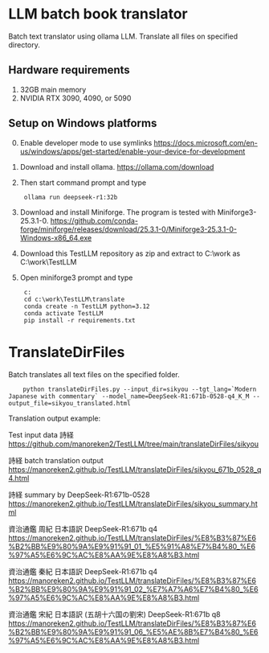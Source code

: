 # LLM batch book translator

Batch text translator using ollama LLM.
Translate all files on specified directory.

## Hardware requirements

1. 32GB main memory
2. NVIDIA RTX 3090, 4090, or 5090

## Setup on Windows platforms

0. Enable developer mode to use symlinks https://docs.microsoft.com/en-us/windows/apps/get-started/enable-your-device-for-development

1. Download and install ollama. https://ollama.com/download

2. Then start command prompt and type

        ollama run deepseek-r1:32b

3. Download and install Miniforge. The program is tested with Miniforge3-25.3.1-0. https://github.com/conda-forge/miniforge/releases/download/25.3.1-0/Miniforge3-25.3.1-0-Windows-x86_64.exe

4. Download this TestLLM repository as zip and extract to C:\work as C:\work\TestLLM

5. Open miniforge3 prompt and type

        c:
        cd c:\work\TestLLM\translate
        conda create -n TestLLM python=3.12
        conda activate TestLLM
        pip install -r requirements.txt

# TranslateDirFiles

Batch translates all text files on the specified folder.

        python translateDirFiles.py --input_dir=sikyou --tgt_lang=`Modern Japanese with commentary` --model_name=DeepSeek-R1:671b-0528-q4_K_M --output_file=sikyou_translated.html

Translation output example:

Test input data 詩経
 https://github.com/manoreken2/TestLLM/tree/main/translateDirFiles/sikyou

詩経 batch translation output
 https://manoreken2.github.io/TestLLM/translateDirFiles/sikyou_671b_0528_q4.html

詩経 summary by DeepSeek-R1:671b-0528
 https://manoreken2.github.io/TestLLM/translateDirFiles/sikyou_summary.html


資治通鑑 周紀 日本語訳 DeepSeek-R1:671b q4
https://manoreken2.github.io/TestLLM/translateDirFiles/%E8%B3%87%E6%B2%BB%E9%80%9A%E9%91%91_01_%E5%91%A8%E7%B4%80_%E6%97%A5%E6%9C%AC%E8%AA%9E%E8%A8%B3.html

資治通鑑 秦紀 日本語訳 DeepSeek-R1:671b q4
https://manoreken2.github.io/TestLLM/translateDirFiles/%E8%B3%87%E6%B2%BB%E9%80%9A%E9%91%91_02_%E7%A7%A6%E7%B4%80_%E6%97%A5%E6%9C%AC%E8%AA%9E%E8%A8%B3.html

資治通鑑 宋紀 日本語訳 (五胡十六国の劉宋) DeepSeek-R1:671b q8
https://manoreken2.github.io/TestLLM/translateDirFiles/%E8%B3%87%E6%B2%BB%E9%80%9A%E9%91%91_06_%E5%AE%8B%E7%B4%80_%E6%97%A5%E6%9C%AC%E8%AA%9E%E8%A8%B3.html
